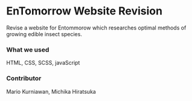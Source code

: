 #  EnTomorrow Website Revision
Revise a website for Entommorow which researches optimal methods of growing edible insect species.

### What we used
HTML, CSS, SCSS, javaScript

### Contributor 
Mario Kurniawan, Michika Hiratsuka

